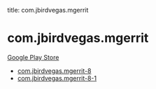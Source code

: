 title: com.jbirdvegas.mgerrit
# com.jbirdvegas.mgerrit


[Google Play Store](https://play.google.com/store/apps/details?id=com.jbirdvegas.mgerrit)


* [com.jbirdvegas.mgerrit-8](./com.jbirdvegas.mgerrit-8/)
* [com.jbirdvegas.mgerrit-8-1](./com.jbirdvegas.mgerrit-8-1/)